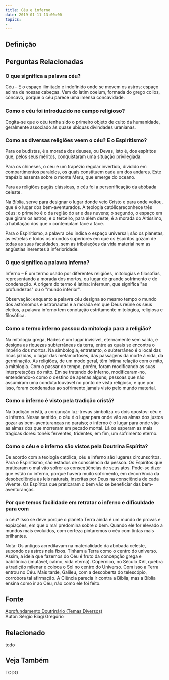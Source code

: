```yaml
---
title: Céu e inferno
date: 2019-01-11 13:00:00
topics: 
- 
---
```


## Definição


## Perguntas Relacionadas

### O que significa a palavra céu?
Céu – É o espaço ilimitado e indefinido onde se movem os astros;
espaço acima de nossas cabeças. Vem do latim coelum, formada do grego
coilos, côncavo, porque o céu parece uma imensa concavidade.

### Como o céu foi introduzido no campo religioso?
Cogita-se que o céu tenha sido o primeiro objeto de culto da humanidade,
geralmente associado às quase ubíquas divindades uranianas.

### Como as diversas religiões veem o céu? E o Espiritismo?
Para os budistas, é a morada dos deuses, ou Devas, isto é, dos
espíritos que, pelos seus méritos, conquistaram uma situação
privilegiada.

Para os chineses, o céu é um trapézio regular invertido, dividido em
compartimentos paralelos, os quais constituem cada um dos andares. Este
trapézio assenta sobre o monte Meru, que emerge do oceano.

Para as religiões pagãs clássicas, o céu foi a personificação da
abóbada celeste.

Na Bíblia, serve para designar o lugar donde veio Cristo e para onde
voltou, que é o lugar dos bem-aventurados. A teologia
católicareconhece três céus: o primeiro é o da região do ar e das
nuvens; o segundo, o espaço em que giram os astros; e o terceiro, para
além deste, é a morada do Altíssimo, a habitação dos que o contemplam
face a face.

Para o Espiritismo, a palavra céu indica o espaço universal; são os
planetas, as estrelas e todos os mundos superiores em que os Espíritos
gozam de todas as suas faculdades, sem as tribulações da vida material
nem as angústias inerentes à inferioridade.

### O que significa a palavra inferno?
Inferno – É um termo usado por diferentes religiões, mitologias e
filosofias, representando a morada dos mortos, ou lugar de grande
sofrimento e de condenação. A origem do termo é latina: infernum, que
significa "as profundezas" ou o "mundo inferior".

Observação: enquanto a palavra céu designa ao mesmo tempo o mundo dos
astrônomos e astronautas e a morada em que Deus reúne os seus eleitos, a
palavra inferno tem conotação estritamente mitológica, religiosa e
filosófica.

### Como o termo inferno passou da mitologia para a religião?
Na mitologia grega, Hades é um lugar invisível, eternamente sem saída, e
designa as riquezas subterrâneas da terra, entre as quais se encontra o
império dos mortos. Na simbologia, entretanto, o subterrâneo é o local
das ricas jazidas, o lugar das metamorfoses, das passagens da morte à
vida, da germinação. As religiões, de um modo geral, têm íntima relação
com o mito, a mitologia. Com o passar do tempo, porém, foram modificando
as suas interpretações do mito. Em se tratando do inferno,
modificaram-no, entendendo-o como o destino de apenas alguns; pessoas
que não assumiram uma conduta louvável no ponto de vista religioso, e
que por isso, foram condenadas ao sofrimento jamais visto pelo mundo
material.

### Como o inferno é visto pela tradição cristã?
Na tradição cristã, a conjunção luz-trevas simboliza os dois opostos:
céu e o inferno. Nesse sentido, o céu é o lugar para onde vão as almas
dos justos gozar as bem-aventuranças no paraíso; o inferno é o lugar
para onde vão as almas dos que morreram em pecado mortal. Lá os esperam
as mais trágicas dores: tonéis ferventes, tridentes, em fim, um
sofrimento eterno.

### Como o céu e o inferno são vistos pela Doutrina Espírita?
De acordo com a teologia católica, céu e inferno são lugares
circunscritos. Para o Espiritismo, são estados de consciência da pessoa.
Os Espíritos que praticaram o mal vão sofrer as conseqüências de seus
atos. Pode-se dizer que estão no inferno, porque haverá muito
sofrimento, em decorrência da desobediência às leis naturais, inscritas
por Deus na consciência de cada vivente. Os Espíritos que praticaram o
bem vão se beneficiar das bem-aventuranças.

### Por que temos facilidade em retratar o inferno e dificuldade para com
o céu?
Isso se deve porque o planeta Terra ainda é um mundo de provas e
expiações, em que o mal predomina sobre o bem. Quando ele for elevado a
mundos mais evoluídos, com certeza pintaremos o céu com tintas mais
brilhantes.

Nota: Os antigos acreditavam na materialidade da abóbada celeste,
supondo os astros nela fixos. Tinham a Terra como o centro do universo.
Assim, a ideia que fazemos do Céu é fruto da concepção grega e
babilônica (imutável, calmo, vida eterna). Copérnico, no Século XVI,
quebra a tradição milenar e coloca o Sol no centro do Universo. Com isso
a Terra entrou no Céu. Mais tarde, Galileu, com a descoberta do
telescópio, corrobora tal afirmação. A Ciência parecia ir contra a
Bíblia; mas a Bíblia ensina como ir ao Céu, não como ele foi feito.



## Fonte
[Aprofundamento Doutrinário (Temas Diversos)](https://sites.google.com/view/aprofundamentodoutrinario/céu-e-inferno)  
Autor: Sérgio Biagi Gregório



## Relacionado
todo

## Veja Também
TODO


